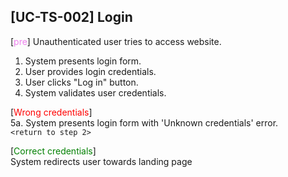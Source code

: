 [UC-TS-002] Login
---

[<span style="color: violet;">pre</span>] Unauthenticated user tries to access website.

1. System presents login form.
2. User provides login credentials.
3. User clicks "Log in" button.
4. System validates user credentials.

[<span style="color: red;">Wrong credentials</span>] <br/>
5a. System presents login form with 'Unknown credentials' error. <br/>
`<return to step 2>`

[<span style="color: green;">Correct credentials</span>] <br/>
System redirects user towards landing page